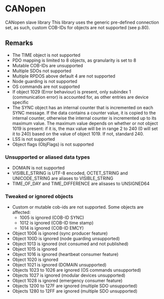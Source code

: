 # CANopen
CANopen slave library
This library uses the generic pre-defined connection set, as such, custom COB-IDs for objects are not supported (see p.80).

## Remarks
- The TIME object is not supported
- PDO mapping is limited to 8 objects, as granularity is set to 8
- Mutable COB-IDs are unsupported
- Multiple SDOs not supported
- Multiple RPDOS above default 4 are not supported
- Node guarding is not supported
- OS commands are not supported
- If object 1029 (Error behaviour) is present, only subindex 1 (communication error) is accounted for, as other entries are device specific
- The SYNC object has an internal counter that is incremented on each SYNC message. If the data contains a counter value, it is copied to the internal counter, otherwise the internal counter is incremented up to its maximum value.
The maximum value depends on whether or not object 1019 is present: if it is, the max value will be in range 2 to 240 (0 will set it to 240) based on the value of object 1019. If not, standard 240.
- LSS is not supported
- Object flags (ObjFlags) is not supported
### Unsupported or aliased data types
- DOMAIN is not supported
- VISIBLE_STRING is UTF-8 encoded, OCTET_STRING and UNICODE_STRING are aliases to VISIBLE_STRING
- TIME_OF_DAY and TIME_DIFFERENCE are alisases to UNSIGNED64
### Tweaked or ignored objects
- Custom or mutable cob-ids are not supported. Some objects are affected:
    - 1005 is ignored (COB-ID SYNC)
    - 1012 is ignored (COB-ID time stamp)
    - 1014 is ignored (COB-ID EMCY)
- Object 1006 is ignored (sync producer feature)
- Object 100D is ignored (node guarding unsupported)
- Object 1013 is ignored (not consumed and not published)
- Object 1015 is ignored
- Object 1016 is ignored (heartbeat consumer feature)
- Object 1020 is ignored
- Object 1021 is ignored (DOMAIN unsupported)
- Objects 1023 to 1026 are ignored (OS commands unsupported)
- Objects 1027 is ignored (modular devices unsupported)
- Object 1028 is ignored (emergency consumer feature)
- Objects 1200 to 127F are ignored (multiple SDO unsupported)
- Objects 1280 to 12FF are ignored (multiple SDO unsupported)
